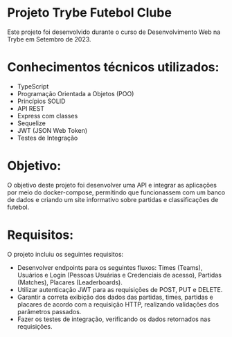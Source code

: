 # Projeto Trybe Futebol Clube
Este projeto foi desenvolvido durante o curso de Desenvolvimento Web na Trybe em Setembro de 2023.

# Conhecimentos técnicos utilizados:
* TypeScript
* Programação Orientada a Objetos (POO)
* Princípios SOLID
* API REST
* Express com classes
* Sequelize
* JWT (JSON Web Token)
* Testes de Integração

# Objetivo:
O objetivo deste projeto foi desenvolver uma API e integrar as aplicações por meio do docker-compose, permitindo que funcionassem com um banco de dados e criando um site informativo sobre partidas e classificações de futebol.

# Requisitos:
O projeto incluiu os seguintes requisitos:

* Desenvolver endpoints para os seguintes fluxos: Times (Teams), Usuários e Login (Pessoas Usuárias e Credenciais de acesso), Partidas (Matches), Placares (Leaderboards).
* Utilizar autenticação JWT para as requisições de POST, PUT e DELETE.
* Garantir a correta exibição dos dados das partidas, times, partidas e placares de acordo com a requisição HTTP, realizando validações dos parâmetros passados.
* Fazer os testes de integração, verificando os dados retornados nas requisições.
